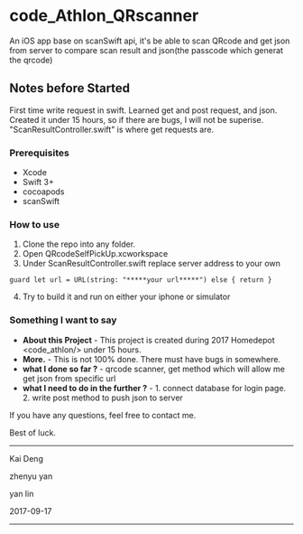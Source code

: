 # code_Athlon_QRscanner

An iOS app base on scanSwift api, it's be able to scan QRcode and get json from server to compare scan result and json(the passcode which generat the qrcode)

## Notes before Started

First time write request in swift. Learned get and post request, and json. Created it under 15 hours, so if there are bugs, I will not be superise. "ScanResultController.swift" is where get requests are.

### Prerequisites

* Xcode
* Swift 3+
* cocoapods
* scanSwift 

### How to use

1. Clone the repo into any folder.
2. Open QRcodeSelfPickUp.xcworkspace
3. Under ScanResultController.swift replace server address to your own

```
guard let url = URL(string: "*****your url*****") else { return }
```

4. Try to build it and run on either your iphone or simulator

### Something I want to say

* __About this Project__  - This project is created during 2017 Homedepot <code_athlon/> under 15 hours.
* __More.__ - This is not 100% done. There must have bugs in somewhere. 
* __what I done so far ?__ - qrcode scanner, get method which will allow me get json from specific url
* __what I need to do in the further ?__ - 1. connect database for login page. 2. write post method to push json to server

If you have any questions, feel free to contact me.

Best of luck.

----------------------

Kai Deng

zhenyu yan

yan lin

2017-09-17

---------------------- 
